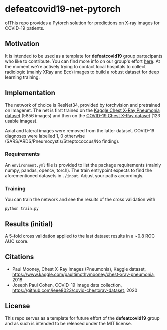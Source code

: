 # defeatcovid19-net-pytorch

ofThis repo provides a Pytorch solution for predictions on X-ray images for COVID-19 patients. 

## Motivation
It is intended to be used as a template for **defeatcovid19** group partecipants who like to contribute. You can find more info on our group's effort [here](https://github.com/defeatcovid19/defeatcovid19-project). At the moment we're actively trying to contact local hospitals to collect radiologic (mainly XRay and Eco) images to build a robust dataset for deep learning training.

## Implementation

The network of choice is ResNet34, provided by torchvision and pretrained on Imagenet. 
The net is first trained on the [Kaggle Chest X-Ray Pneumonia dataset](https://www.kaggle.com/paultimothymooney/chest-xray-pneumonia) (5856 images) and then on the [COVID-19 Chest X-Ray dataset](https://github.com/ieee8023/covid-chestxray-dataset) (123 usable images). 

Axial and lateral images were removed from the latter dataset. COVID-19 diagnoses were labelled 1, 0 otherwise (SARS/ARDS/Pneumocystis/Streptococcus/No finding).

### Requirements
An `environment.yml` file is provided to list the package requirements (mainly numpy, pandas, opencv, torch). The train entrypoint expects to find the aforementioned datasets in `./input`. Adjust your paths accordingly.


### Training
You can train the network and see the results of the cross validation with
```
python train.py
```

## Results (initial)

A 5-fold cross validation applied to the last dataset results in a ~0.8 ROC AUC score.


## Citations
- Paul Mooney, Chest X-Ray Images (Pneumonia), Kaggle dataset, https://www.kaggle.com/paultimothymooney/chest-xray-pneumonia, 2018
- Joseph Paul Cohen, COVID-19 image data collection, https://github.com/ieee8023/covid-chestxray-dataset, 2020

## License

This repo serves as a template for future effort of the **defeatcovid19** group and as such is intended to be released under the MIT license.
